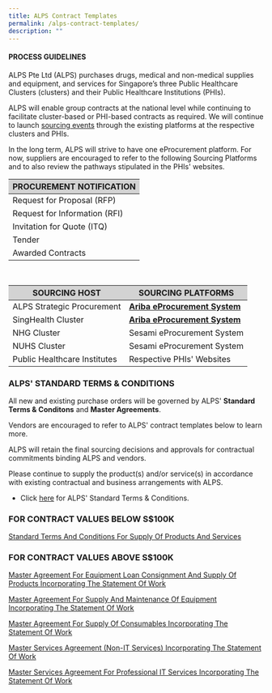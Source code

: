 ```yaml
---
title: ALPS Contract Templates
permalink: /alps-contract-templates/
description: ""
---
```

#### PROCESS GUIDELINES

ALPS Pte Ltd (ALPS) purchases drugs, medical and non-medical supplies and equipment, and services for Singapore’s three Public Healthcare Clusters (clusters) and their Public Healthcare Institutions (PHIs).

ALPS will enable group contracts at the national level while continuing to facilitate cluster-based or PHI-based contracts as required. We will continue to launch&nbsp;[sourcing events](/nationalsourcingevents/)&nbsp;through the existing platforms at the respective clusters and PHIs.

In the long term, ALPS will strive to have one eProcurement platform. For now, suppliers are encouraged to refer to the following Sourcing Platforms and to also review the pathways stipulated in the PHIs' websites.

<section>
	<table style="border-color: lightgray; border-width: 1px">
		<thead style="background-color: lightgray">
			<tr>
				<th>PROCUREMENT NOTIFICATION</th>
			</tr>
		</thead>
		<tbody>
			<tr>
				<td>Request for Proposal (RFP)</td>
			</tr>
			<tr>
				<td>Request for Information (RFI)</td>
			</tr>
			<tr>
				<td>Invitation for Quote (ITQ)</td>
			</tr>
			<tr>
				<td>Tender</td>
			</tr>
			<tr>
				<td>Awarded Contracts</td>
			</tr>
		</tbody>
	</table>
</section>

<br>

<section>
	<table style="border-color: lightgray; border-width: 1px">
		<thead style="background-color: lightgray">
			<tr>
				<th>SOURCING HOST</th>
				<th>SOURCING PLATFORMS</th>
			</tr>
		</thead>
		<tbody>
			<tr>
				<td>ALPS Strategic Procurement</td>
				<td><b><a target="_blank" href="https://www.ariba.com/">Ariba eProcurement System</a></b></td>
			</tr>
			<tr>
				<td>SingHealth Cluster</td>
				<td><b><a target="_blank" href="https://www.ariba.com/">Ariba eProcurement System</a></b></td>
			</tr>
			<tr>
				<td>NHG Cluster</td>
				<td>Sesami eProcurement System</td>
			</tr>
			<tr>
				<td>NUHS Cluster</td>
				<td>Sesami eProcurement System</td>
			</tr>
			<tr>
				<td>Public Healthcare Institutes</td>
				<td>Respective PHIs' Websites</td>
			</tr>
		</tbody>
	</table>
</section>





### ALPS' STANDARD TERMS &amp; CONDITIONS

All new and existing purchase orders will be governed by ALPS' **Standard Terms &amp; Conditons** and **Master Agreements**. 

Vendors are encouraged to refer to ALPS' contract templates below to learn more.

ALPS will retain the final sourcing decisions and approvals for contractual commitments binding ALPS and vendors.

Please continue to supply the product(s) and/or service(s)&nbsp;in accordance with existing contractual and business arrangements with ALPS.

* Click [here](/files/SOURCING%20EVENTS/28032023_standard_terms_and_conditions_for_supply_of_products_and_services_(v2)(clean)(002).pdf) for ALPS' Standard Terms &amp; Conditions.

### FOR CONTRACT VALUES BELOW S$100K

[Standard Terms And Conditions For Supply Of Products And Services]()

### FOR CONTRACT VALUES ABOVE S$100K

[Master Agreement For Equipment Loan Consignment And Supply Of Products Incorporating The Statement Of Work]()

[Master Agreement For Supply And Maintenance Of Equipment Incorporating The Statement Of Work]()

[Master Agreement For Supply Of Consumables Incorporating The Statement Of Work]()

[Master Services Agreement (Non-IT Services) Incorporating The Statement Of Work]()

[Master Services Agreement For Professional IT Services Incorporating The Statement Of Work]()